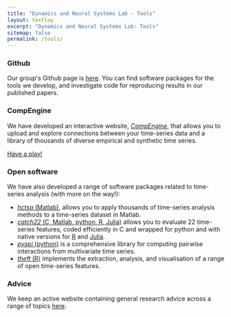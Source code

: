 ```yaml
---
title: "Dynamics and Neural Systems Lab - Tools"
layout: textlay
excerpt: "Dynamics and Neural Systems Lab: Tools"
sitemap: false
permalink: /tools/
---
```


### Github

Our group's Github page is [here](https://github.com/DynamicsAndNeuralSystems).
You can find software packages for the tools we develop, and investigate code for reproducing results in our published papers.

### CompEngine

We have developed an interactive website, [_CompEngine_](http://www.comp-engine.org), that allows you to upload and explore connections between your time-series data and a library of thousands of diverse empirical and synthetic time series.

<a href="http://www.comp-engine.org" class="btn btn-lg btn-default" role="button">Have a play!</a>

### Open software

We have also developed a range of software packages related to time-series analysis (with more on the way!):

- [_hctsa_ (Matlab)](https://github.com/benfulcher/hctsa), allows you to apply thousands of time-series analysis methods to a time-series dataset in Matlab.
- [_catch22_ (C, Matlab, python, R, Julia)](https://github.com/DynamicsAndNeuralSystems/catch22) allows you to evaluate 22 time-series features, coded efficiently in C and wrapped for python and with native versions for [R](https://github.com/hendersontrent/Rcatch22) and [Julia](https://github.com/brendanjohnharris/Catch22.jl).
- [_pyspi_ (python)](https://github.com/olivercliff/pyspi) is a comprehensive library for computing pairwise interactions from multivariate time series.
- [_theft_ (R)](https://github.com/hendersontrent/theft) implements the extraction, analysis, and visualisation of a range of open time-series features.

### Advice

We keep an active website containing general research advice across a range of topics [here](https://benfulcher.github.io/ResearchResources/).
